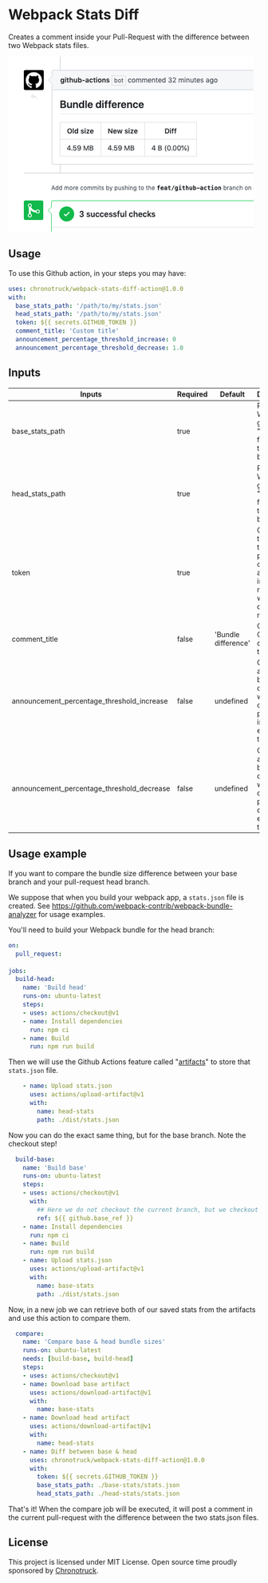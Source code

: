 # Webpack Stats Diff

Creates a comment inside your Pull-Request with the difference between two Webpack stats files.

![Comment demo](./docs/splash.png)

## Usage

To use this Github action, in your steps you may have:

```yml
uses: chronotruck/webpack-stats-diff-action@1.0.0
with:
  base_stats_path: '/path/to/my/stats.json'
  head_stats_path: '/path/to/my/stats.json'
  token: ${{ secrets.GITHUB_TOKEN }}
  comment_title: 'Custom title'
  announcement_percentage_threshold_increase: 0
  announcement_percentage_threshold_decrease: 1.0
```

## Inputs

| Inputs          | Required | Default           | Description                                                                                   |
|-----------------|----------|-------------------|-----------------------------------------------------------------------------------------------|
| base_stats_path | true     |                   | Path to the Webpack generated "stats.json" file from the base branch.                         |
| head_stats_path | true     |                   | Path to the Webpack generated "stats.json" file from the head branch.                         |
| token           | true     |                   | Github token so the package can publish a comment in the pull-request when the diff is ready. |
| comment_title   | false    |'Bundle difference'| Customized GitHub comment title.                                                              |
| announcement_percentage_threshold_increase | false | undefined | Only announces bundle difference when the diff percentage increase exceeds this value. |
| announcement_percentage_threshold_decrease | false | undefined | Only announces bundle difference when the diff percentage decrease exceeds this value. |

## Usage example

If you want to compare the bundle size difference between your base branch and your pull-request head branch.

We suppose that when you build your webpack app, a `stats.json` file is created. See https://github.com/webpack-contrib/webpack-bundle-analyzer for usage examples.

You'll need to build your Webpack bundle for the head branch:

```yml
on:
  pull_request:

jobs:
  build-head:
    name: 'Build head'
    runs-on: ubuntu-latest
    steps:
    - uses: actions/checkout@v1
    - name: Install dependencies
      run: npm ci
    - name: Build
      run: npm run build
```

Then we will use the Github Actions feature called "[artifacts](https://help.github.com/en/actions/automating-your-workflow-with-github-actions/persisting-workflow-data-using-artifacts)" to store that `stats.json` file.

```yml
    - name: Upload stats.json
      uses: actions/upload-artifact@v1
      with:
        name: head-stats
        path: ./dist/stats.json
```

Now you can do the exact same thing, but for the base branch. Note the checkout step!

```yml
  build-base:
    name: 'Build base'
    runs-on: ubuntu-latest
    steps:
    - uses: actions/checkout@v1
      with:
        ## Here we do not checkout the current branch, but we checkout the base branch.
        ref: ${{ github.base_ref }}
    - name: Install dependencies
      run: npm ci
    - name: Build
      run: npm run build
    - name: Upload stats.json
      uses: actions/upload-artifact@v1
      with:
        name: base-stats
        path: ./dist/stats.json
```

Now, in a new job we can retrieve both of our saved stats from the artifacts and use this action to compare them.

```yml
  compare:
    name: 'Compare base & head bundle sizes'
    runs-on: ubuntu-latest
    needs: [build-base, build-head]
    steps:
    - uses: actions/checkout@v1
    - name: Download base artifact
      uses: actions/download-artifact@v1
      with:
        name: base-stats
    - name: Download head artifact
      uses: actions/download-artifact@v1
      with:
        name: head-stats
    - name: Diff between base & head
      uses: chronotruck/webpack-stats-diff-action@1.0.0
      with:
        token: ${{ secrets.GITHUB_TOKEN }}
        base_stats_path: ./base-stats/stats.json
        head_stats_path: ./head-stats/stats.json
```

That's it! When the compare job will be executed, it will post a comment in the current pull-request with the difference between the two stats.json files.

## License

This project is licensed under MIT License.
Open source time proudly sponsored by [Chronotruck](https://developers.chronotruck.com/?ref=github-webpack-stats-diff).
